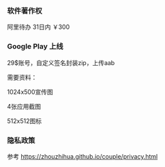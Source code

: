 ### 软件著作权

阿里待办  31日内  ￥300





### Google Play 上线

29$账号，自定义签名封装zip，上传aab

需要资料：

1024x500宣传图

4张应用截图

512x512图标





### 隐私政策

参考 https://zhouzhihua.github.io/couple/privacy.html



